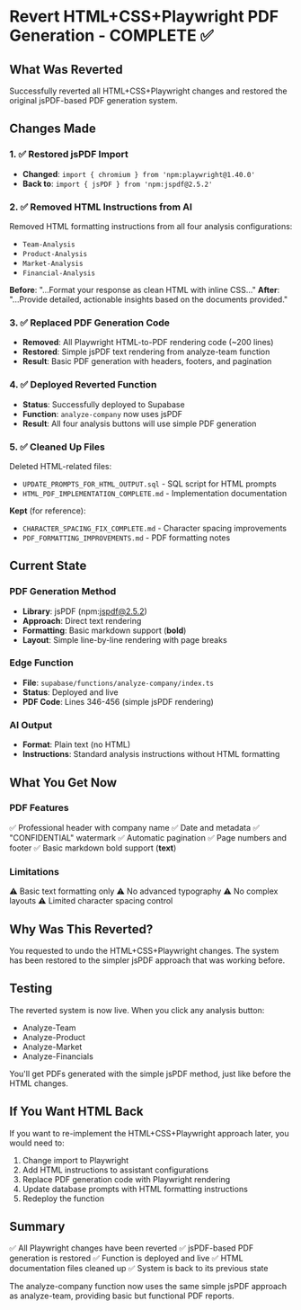 # Revert HTML+CSS+Playwright PDF Generation - COMPLETE ✅

## What Was Reverted

Successfully reverted all HTML+CSS+Playwright changes and restored the original jsPDF-based PDF generation system.

## Changes Made

### 1. ✅ **Restored jsPDF Import**
- **Changed**: `import { chromium } from 'npm:playwright@1.40.0'`
- **Back to**: `import { jsPDF } from 'npm:jspdf@2.5.2'`

### 2. ✅ **Removed HTML Instructions from AI**
Removed HTML formatting instructions from all four analysis configurations:
- `Team-Analysis`
- `Product-Analysis`
- `Market-Analysis`
- `Financial-Analysis`

**Before**: "...Format your response as clean HTML with inline CSS..."
**After**: "...Provide detailed, actionable insights based on the documents provided."

### 3. ✅ **Replaced PDF Generation Code**
- **Removed**: All Playwright HTML-to-PDF rendering code (~200 lines)
- **Restored**: Simple jsPDF text rendering from analyze-team function
- **Result**: Basic PDF generation with headers, footers, and pagination

### 4. ✅ **Deployed Reverted Function**
- **Status**: Successfully deployed to Supabase
- **Function**: `analyze-company` now uses jsPDF
- **Result**: All four analysis buttons will use simple PDF generation

### 5. ✅ **Cleaned Up Files**
Deleted HTML-related files:
- `UPDATE_PROMPTS_FOR_HTML_OUTPUT.sql` - SQL script for HTML prompts
- `HTML_PDF_IMPLEMENTATION_COMPLETE.md` - Implementation documentation

**Kept** (for reference):
- `CHARACTER_SPACING_FIX_COMPLETE.md` - Character spacing improvements
- `PDF_FORMATTING_IMPROVEMENTS.md` - PDF formatting notes

## Current State

### **PDF Generation Method**
- **Library**: jsPDF (npm:jspdf@2.5.2)
- **Approach**: Direct text rendering
- **Formatting**: Basic markdown support (**bold**)
- **Layout**: Simple line-by-line rendering with page breaks

### **Edge Function**
- **File**: `supabase/functions/analyze-company/index.ts`
- **Status**: Deployed and live
- **PDF Code**: Lines 346-456 (simple jsPDF rendering)

### **AI Output**
- **Format**: Plain text (no HTML)
- **Instructions**: Standard analysis instructions without HTML formatting

## What You Get Now

### **PDF Features**
✅ Professional header with company name
✅ Date and metadata
✅ "CONFIDENTIAL" watermark
✅ Automatic pagination
✅ Page numbers and footer
✅ Basic markdown bold support (**text**)

### **Limitations**
⚠️ Basic text formatting only
⚠️ No advanced typography
⚠️ No complex layouts
⚠️ Limited character spacing control

## Why Was This Reverted?

You requested to undo the HTML+CSS+Playwright changes. The system has been restored to the simpler jsPDF approach that was working before.

## Testing

The reverted system is now live. When you click any analysis button:
- Analyze-Team
- Analyze-Product
- Analyze-Market
- Analyze-Financials

You'll get PDFs generated with the simple jsPDF method, just like before the HTML changes.

## If You Want HTML Back

If you want to re-implement the HTML+CSS+Playwright approach later, you would need to:

1. Change import to Playwright
2. Add HTML instructions to assistant configurations
3. Replace PDF generation code with Playwright rendering
4. Update database prompts with HTML formatting instructions
5. Redeploy the function

## Summary

✅ All Playwright changes have been reverted
✅ jsPDF-based PDF generation is restored
✅ Function is deployed and live
✅ HTML documentation files cleaned up
✅ System is back to its previous state

The analyze-company function now uses the same simple jsPDF approach as analyze-team, providing basic but functional PDF reports.

